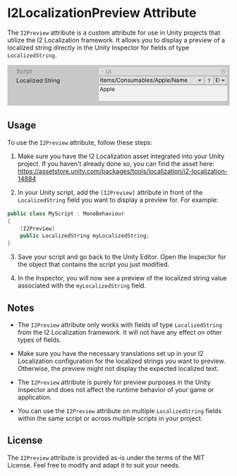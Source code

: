# I2LocalizationPreview Attribute

The `I2Preview` attribute is a custom attribute for use in Unity projects that utilize the I2 Localization framework. It allows you to display a preview of a localized string directly in the Unity Inspector for fields of type `LocalizedString`.

![I2LocalizationPreview Attribute](preview.png)

## Usage

To use the `I2Preview` attribute, follow these steps:

1. Make sure you have the I2 Localization asset integrated into your Unity project. If you haven't already done so, you can find the asset here: https://assetstore.unity.com/packages/tools/localization/i2-localization-14884

2. In your Unity script, add the `[I2Preview]` attribute in front of the `LocalizedString` field you want to display a preview for. For example:

```csharp
public class MyScript : MonoBehaviour
{
    [I2Preview]
    public LocalizedString myLocalizedString;
}
```

3. Save your script and go back to the Unity Editor. Open the Inspector for the object that contains the script you just modified.

4. In the Inspector, you will now see a preview of the localized string value associated with the `myLocalizedString` field.

## Notes

- The `I2Preview` attribute only works with fields of type `LocalizedString` from the I2 Localization framework. It will not have any effect on other types of fields.

- Make sure you have the necessary translations set up in your I2 Localization configuration for the localized strings you want to preview. Otherwise, the preview might not display the expected localized text.

- The `I2Preview` attribute is purely for preview purposes in the Unity Inspector and does not affect the runtime behavior of your game or application.

- You can use the `I2Preview` attribute on multiple `LocalizedString` fields within the same script or across multiple scripts in your project.

## License

The `I2Preview` attribute is provided as-is under the terms of the MIT License. Feel free to modify and adapt it to suit your needs.
